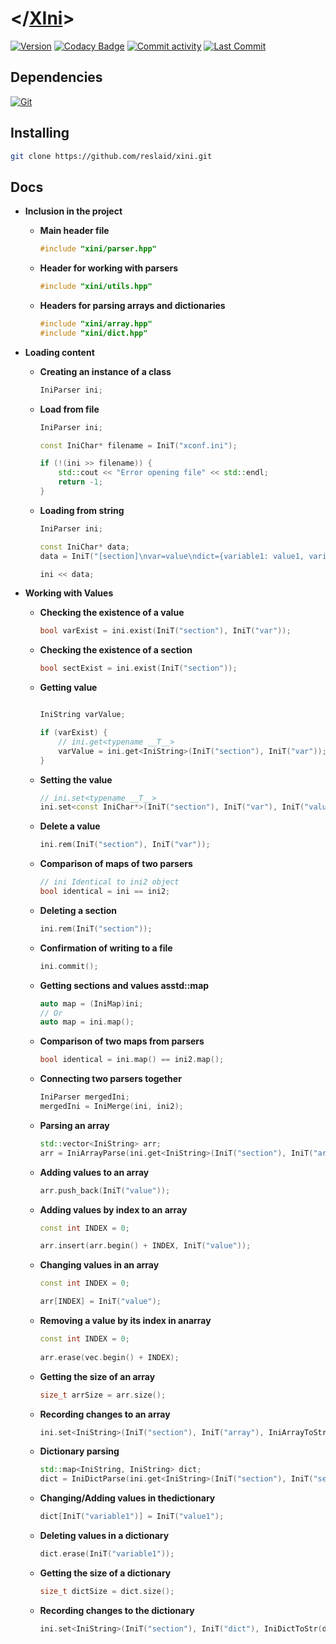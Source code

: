 
# </[XIni](https://github.com/reslaid/xini.git)>
[![Version](https://img.shields.io/badge/version-0.2.1-gren.svg)](https://github.com/reslaid/xini.git) 
[![Codacy Badge](https://app.codacy.com/project/badge/Grade/4f58ee8f44234a3497ce62b646b1c899)](https://app.codacy.com/gh/reslaid/xini/dashboard?utm_source=gh&utm_medium=referral&utm_content=&utm_campaign=Badge_grade)
[![Commit activity](https://img.shields.io/github/commit-activity/m/reslaid/xini)](https://github.com/reslaid/xjson/commits)
[![Last Commit](https://img.shields.io/github/last-commit/reslaid/xini/main)](https://github.com/reslaid/xini/commits)

## **Dependencies**

  [![Git](https://skillicons.dev/icons?i=git)](https://git-scm.com/downloads)

## Installing

  ```bash
  git clone https://github.com/reslaid/xini.git
  ```

## Docs

- **Inclusion in the project**
  - **Main header file**
  
      ```cpp
      #include "xini/parser.hpp"
      ```

  - **Header for working with parsers**

      ```cpp
      #include "xini/utils.hpp"
      ```

  - **Headers for parsing arrays and dictionaries**

      ```cpp
      #include "xini/array.hpp"
      #include "xini/dict.hpp"
      ```

- **Loading content**  
  - **Creating an instance of a class**
    ```cpp
    IniParser ini;
    ```

  - **Load from file**
  
    ```cpp
    IniParser ini;

    const IniChar* filename = IniT("xconf.ini");
  
    if (!(ini >> filename)) {
        std::cout << "Error opening file" << std::endl;
        return -1;
    }
    ```

  - **Loading from string**

    ```cpp
    IniParser ini;

    const IniChar* data;
    data = IniT("[section]\nvar=value\ndict={variable1: value1, variable2: value2}\narray=[value1, value2]");
  
    ini << data;
    ```

- **Working with Values**
  - **Checking the existence of a value**

    ```cpp
    bool varExist = ini.exist(IniT("section"), IniT("var"));
    ```

  - **Checking the existence of a section**

    ```cpp
    bool sectExist = ini.exist(IniT("section"));
    ```

  - **Getting value**

    ```cpp

    IniString varValue;

    if (varExist) {
        // ini.get<typename __T__>
        varValue = ini.get<IniString>(IniT("section"), IniT("var"));
    }
    ```

  - **Setting the value**

    ```cpp
    // ini.set<typename __T__>
    ini.set<const IniChar*>(IniT("section"), IniT("var"), IniT("value"));
    ```

  - **Delete a value**

    ```cpp
    ini.rem(IniT("section"), IniT("var"));
    ```

  - **Comparison of maps of two parsers**

    ```cpp
    // ini Identical to ini2 object
    bool identical = ini == ini2;
    ```

  - **Deleting a section**

    ```cpp
    ini.rem(IniT("section"));
    ```

  - **Confirmation of writing to a file**

    ```cpp
    ini.commit();
    ```

  - **Getting sections and values ​​asstd::map**

    ```cpp
    auto map = (IniMap)ini;
    // Or
    auto map = ini.map();
    ```

  - **Comparison of two maps from parsers**

    ```cpp
    bool identical = ini.map() == ini2.map();
    ```

  - **Connecting two parsers together**

    ```cpp
    IniParser mergedIni;
    mergedIni = IniMerge(ini, ini2);
    ```

  - **Parsing an array**

    ```cpp
    std::vector<IniString> arr;
    arr = IniArrayParse(ini.get<IniString>(IniT("section"), IniT("array")));
    ```

  - **Adding values ​​to an array**

    ```cpp
    arr.push_back(IniT("value"));
    ```

  - **Adding values ​​by index to an array**

    ```cpp
    const int INDEX = 0;

    arr.insert(arr.begin() + INDEX, IniT("value"));
    ```

  - **Changing values ​​in an array**

    ```cpp
    const int INDEX = 0;

    arr[INDEX] = IniT("value");
    ```

  - **Removing a value by its index in anarray**

    ```cpp
    const int INDEX = 0;
        
    arr.erase(vec.begin() + INDEX);
    ```

  - **Getting the size of an array**

    ```cpp
    size_t arrSize = arr.size();
    ```

  - **Recording changes to an array**

    ```cpp
    ini.set<IniString>(IniT("section"), IniT("array"), IniArrayToStr(arr));
    ```

  - **Dictionary parsing**

    ```cpp
    std::map<IniString, IniString> dict;
    dict = IniDictParse(ini.get<IniString>(IniT("section"), IniT("section")));
    ```

  - **Changing/Adding values ​​in thedictionary**

    ```cpp
    dict[IniT("variable1")] = IniT("value1");
    ```

  - **Deleting values ​​in a dictionary**

    ```cpp
    dict.erase(IniT("variable1"));
    ```

  - **Getting the size of a dictionary**

    ```cpp
    size_t dictSize = dict.size();
    ```

  - **Recording changes to the dictionary**

    ```cpp
    ini.set<IniString>(IniT("section"), IniT("dict"), IniDictToStr(dict));
    ```

